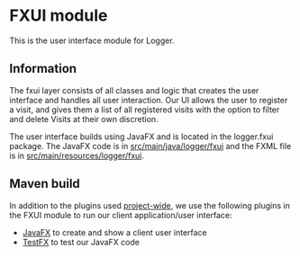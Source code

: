 # FXUI module

This is the user interface module for Logger.

## Information

The fxui layer consists of all classes and logic that creates the user interface and handles all user interaction. Our UI allows the user to register a visit, and gives them a list of all registered visits with the option to filter and delete Visits at their own discretion.

The user interface builds using JavaFX and is located in the logger.fxui package. The JavaFX code is in [src/main/java/logger/fxui](src/main/java/logger/fxui) and the FXML file is in [src/main/resources/logger/fxui](src/main/resources/logger/fxui).

## Maven build

In addition to the plugins used [project-wide](../README.md), we use the following plugins in the FXUI module to run our client application/user interface:

- [JavaFX](https://github.com/openjdk/jfx) to create and show a client user interface
- [TestFX](https://github.com/TestFX/TestFX) to test our JavaFX code
